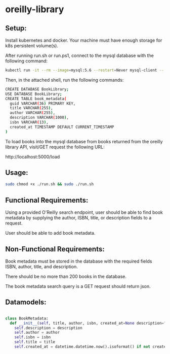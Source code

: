 # oreilly-library

## Setup:

Install kubernetes and docker. Your machine must have enough storage for k8s persistent volume(s).

After running run.sh or run.ps1, connect to the mysql database with the following command:

```bash
kubectl run -it --rm --image=mysql:5.6 --restart=Never mysql-client -- mysql -h mysql -ppassword
```

Then, in the attached shell, run the following commands:

```bash
CREATE DATABASE BookLibrary;
USE DATABASE BookLibrary;
CREATE TABLE book_metadata(
  guid VARCHAR(36) PRIMARY KEY,
  title VARCHAR(255),
  author VARCHAR(255),
  description VARCHAR(1000),
  isbn VARCHAR(13),
  created_at TIMESTAMP DEFAULT CURRENT_TIMESTAMP
)

```

To load books into the mysql database from books returned from the oreilly library API, visit/GET request the following URL:

http://localhost:5000/load
## Usage:

```bash
sudo chmod +x ./run.sh && sudo ./run.sh
```

## Functional Requirements:

Using a provided O'Reilly search endpoint, user should be able to find book metadata by supplying the author, ISBN, title, or description fields to a request.

User should be able to add book metadata.

## Non-Functional Requirements:

Book metadata must be stored in the database with the required fields ISBN, author, title, and description.

There should be no more than 200 books in the database.

The book metadata search query is a GET request should return json.

## Datamodels:

```python

class BookMetadata:
  def __init__(self, title, author, isbn, created_at=None description=""):
    self.description = description
    self.author = author
    self.isbn = isbn
    self.title = title
    self.created_at = datetime.datetime.now().isoformat() if not created_at else created_at

```
